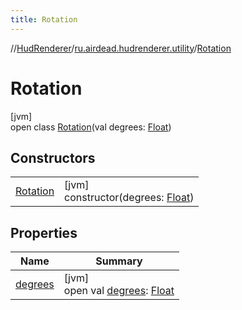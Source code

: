 ```yaml
---
title: Rotation
---
```

//[HudRenderer](../../../index.html)/[ru.airdead.hudrenderer.utility](../index.html)/[Rotation](index.html)



# Rotation



[jvm]\
open class [Rotation](index.html)(val degrees: [Float](https://kotlinlang.org/api/latest/jvm/stdlib/kotlin/-float/index.html))



## Constructors


| | |
|---|---|
| [Rotation](-rotation.html) | [jvm]<br>constructor(degrees: [Float](https://kotlinlang.org/api/latest/jvm/stdlib/kotlin/-float/index.html)) |


## Properties


| Name | Summary |
|---|---|
| [degrees](degrees.html) | [jvm]<br>open val [degrees](degrees.html): [Float](https://kotlinlang.org/api/latest/jvm/stdlib/kotlin/-float/index.html) |

